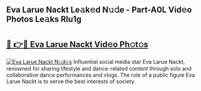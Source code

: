 ## Eva Larue Nackt Le𝚊k𝚎d N𝚞𝚍e - Part-A0L Vid𝚎o Photos Le𝚊ks Rlu1g

# <h2><a href="http://fb25v8.evod.top/?m=Eva+Larue+Nackt">🔗 👉🔴 Eva Larue Nackt Vid𝚎o Ph𝚘t𝚘s</a></h2>

[![Eva Larue Nackt N𝚞d𝚎s](https://i.imgur.com/8V9OHl7.gif)](http://fb25v8.evod.top/?m=Eva+Larue+Nackt)
Influential social media star Eva Larue Nackt, renowned for sharing lifestyle and dance-related content through solo and collaborative dance performances and vlogs. The role of a public figure Eva Larue Nackt is to serve the best interests of society. 
